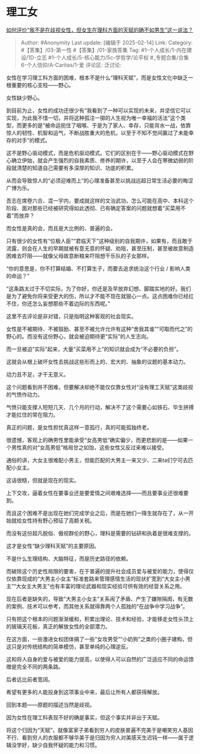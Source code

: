 # 理工女
[如何评价“我不是在歧视女性，但女生在理科方面的天赋的确不如男生”这一说法？](https://www.zhihu.com/question/63062184/answer/101091552008)

> Author: #Anonymity
> Last update: [编辑于 2025-02-14]
> Link:
> Category: #【答集】/03-第一性 #【答集】/01-家族答集 
> Tag: #1-个人成长/1-内在建设/1D-立志 #1-个人成长/5-核心能力/5c-学哲学/论平权 #_专题合集/合集6-个人信仰/A-Caritas/1-爱
> 评论区:
> 泛讨论:

女性在学习理工科方面的困难，根本不是什么“理科天赋”，而是女性文化中缺乏一根重要的核心支柱——野心。

女性缺少野心。

到目前为止，女性的成功还很少有“我看到了一种可以实现的未来，并坚信它可以实现，为此我不惜一切，并将这种孤注一掷的人生视为唯一幸福的活法”这个类型，而更多的是“被命运扼住了咽喉、于是为了家人、幸存，只能背水一战，依靠惊人的韧性、机智和运气，不断战胜重大的危机，以至于不知不觉间赢过了未能幸存的对手”的模式。

这不是野心驱动模式，而是危机驱动模式。它们的区别在于——野心驱动模式在野心确立伊始，就会产生强烈的自我素质、修养的期许，以至于人会在寒微幼弱的阶段就清楚的知道自己需要有多深厚的知识、功底的积累。

从而会导致惊人的“必须迎难而上”的心理准备甚至以挑战远超日常生活必要的晦涩广博为乐。

吾志在席卷六合、混一宇内，要成就这样的文治武功，怎么可能在高中、本科这个阶段、面对那些已经被研究得如此透彻、已有确定答案的问题就想着“买菜用不着”而放弃？

而女性是真的会，而且是大比例的、普遍的会。

只有很少的女性有“位极人臣”“君临天下”这种级别的自我期许，如果有，而且敢于流露，则会在人生的早期就被有意无意的怀疑、劝阻，甚至压制，甚至被故意制造困难去吓阻——就像父母故意断粮来吓阻想干乐队的子女那样。

“你的意思是，你不打算结婚、不打算生子，而要去追求统治这个行业 / 影响人类的命运？”

“这条路太过于不切实际，为了你好，你还是及早放弃幻想、脚踏实地的好。我们是为了避免你将来受更大的伤，所以才不能不现在就狠心一点。这点困难你已经扛不住，你还怎么妄想那些不着边际的东西呢。”

这里不去评论是非对错，只是指明这种客观的社会现实。

女性是不被期待、不被鼓励、甚至不被允许允许有这种“舍我其谁”“可取而代之”的野心的。而没有这份野心，就会被迫期待更“实际”的人生志向。

而一旦被迫“实际”起来，大量“买菜用不上”的知识就会成为“不必要的负担”。

这就会从根上破坏女性去挑战这些形而上的、宏大的、抽象的议题的基本动力。

动力且不足，才干无意义。

这个问题看到并不困难，但要解决却绝不能仅仅靠女性对“没有理工天赋”这类歧视的气愤作动力。

气愤只能支撑人短短几天、几个月的行动，解决不了这个需要心如铁石、毕生拼搏才能扛住的常在阻力。

真正的问题，是女性担忧真这样一意孤行，真的可能孤独终老。

很遗憾，客观上的确男性里能承受“女高男低”确实偏少，而更悲剧的是——如果一个男性真的对“女高男低”格局甘之如饴，这些女性又反过来难以接受。

通俗的讲，大女主很难配小男主，但能匹配的大男主一来又少、二来ta们宁可去匹配小女主。

这话很糙，但就是现在的现实。

上下交攻，逼着女性在要事业还是要爱情之间艰难选择——而且要事业还很难要到。

而且这个困难不是出现在她们完成学业之后，而是在她们一降生就存在了，从一开始就给女性持有野心预征了高额关税。

而没有这份超凡脱俗、傲视群伦的野心，理科是需要的钻研和执着是很难支撑的。

这才是女性“缺少理科天赋”的主要原因。

不是什么生理结构、大脑特征，而是历史路径的依赖。

而破除这个历史性局限的要害，在于普遍的提升社会成员爱与被爱的能力，使得仅仅依靠现成的“大男主小女主”标准套路来管理感情生活的现状扩宽到“大女主小男主”“大女主大男主”也有丰富的理论武器和现实经验可供有效的经营关系之用。

现在后者是缺失的，导致“大男主小女主”关系闹了矛盾、产生了嫌隙隔阂，有无数的案例、技术可以参考，而其他关系就得靠两个人孤独的“在战争中学习战争”。

只有把这个根本的问题渐渐缓和，积累出理论、技术和经验，才能移走女性头顶上的玻璃天花板，真正的解放女性的全部潜力。

在这方面，一些激进女权团体搞了一些“女攻男受”“小奶狗”之类的小圈子建构，但这只是对传统结构的简单模仿，甚至单纯的心理逆反。

这和将人自身的爱与被爱的能力提高，以使得人可以自然的广泛适应不同的命运馈赠是完全不同的两条路。

后者远比前者宽阔。

希望有更多的人能投身到这项事业中来，最后让所有人都获得解放。

回到本题——原题的描述当然是歧视。

因为女性在理工科表现不好的确是事实，但这个事实并非出于天赋。

将这个归因为“天赋”，就像富家子弟看到穷人的皮肤普遍不完美于是嘲笑穷人基因不行、看到穷人的衣服都不够华美于是归因为穷人对美感天生迟钝一样——属于逻辑没学好，缺少自我怀疑的能力和习惯。
